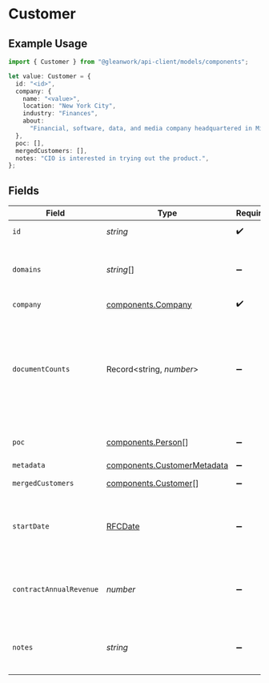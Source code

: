 # Customer

## Example Usage

```typescript
import { Customer } from "@gleanwork/api-client/models/components";

let value: Customer = {
  id: "<id>",
  company: {
    name: "<value>",
    location: "New York City",
    industry: "Finances",
    about:
      "Financial, software, data, and media company headquartered in Midtown Manhattan, New York City",
  },
  poc: [],
  mergedCustomers: [],
  notes: "CIO is interested in trying out the product.",
};
```

## Fields

| Field                                                                                                 | Type                                                                                                  | Required                                                                                              | Description                                                                                           | Example                                                                                               |
| ----------------------------------------------------------------------------------------------------- | ----------------------------------------------------------------------------------------------------- | ----------------------------------------------------------------------------------------------------- | ----------------------------------------------------------------------------------------------------- | ----------------------------------------------------------------------------------------------------- |
| `id`                                                                                                  | *string*                                                                                              | :heavy_check_mark:                                                                                    | Unique identifier.                                                                                    |                                                                                                       |
| `domains`                                                                                             | *string*[]                                                                                            | :heavy_minus_sign:                                                                                    | Link to company's associated website domains.                                                         |                                                                                                       |
| `company`                                                                                             | [components.Company](../../models/components/company.md)                                              | :heavy_check_mark:                                                                                    | N/A                                                                                                   |                                                                                                       |
| `documentCounts`                                                                                      | Record<string, *number*>                                                                              | :heavy_minus_sign:                                                                                    | A map of {string, int} pairs representing counts of each document type associated with this customer. |                                                                                                       |
| `poc`                                                                                                 | [components.Person](../../models/components/person.md)[]                                              | :heavy_minus_sign:                                                                                    | A list of POC for company.                                                                            |                                                                                                       |
| `metadata`                                                                                            | [components.CustomerMetadata](../../models/components/customermetadata.md)                            | :heavy_minus_sign:                                                                                    | N/A                                                                                                   |                                                                                                       |
| `mergedCustomers`                                                                                     | [components.Customer](../../models/components/customer.md)[]                                          | :heavy_minus_sign:                                                                                    | A list of Customers.                                                                                  |                                                                                                       |
| `startDate`                                                                                           | [RFCDate](../../types/rfcdate.md)                                                                     | :heavy_minus_sign:                                                                                    | The date when the interaction with customer started.                                                  |                                                                                                       |
| `contractAnnualRevenue`                                                                               | *number*                                                                                              | :heavy_minus_sign:                                                                                    | Average contract annual revenue with that customer.                                                   |                                                                                                       |
| `notes`                                                                                               | *string*                                                                                              | :heavy_minus_sign:                                                                                    | User facing (potentially generated) notes about company.                                              | CIO is interested in trying out the product.                                                          |